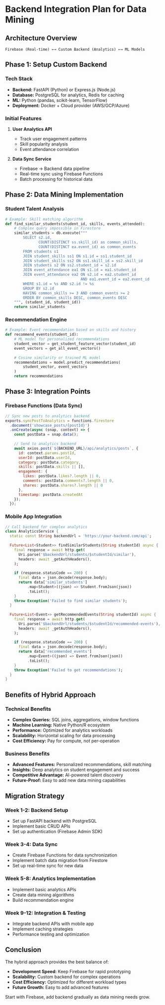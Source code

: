 # Backend Integration Plan for Data Mining

## Architecture Overview
```
Firebase (Real-time) ←→ Custom Backend (Analytics) ←→ ML Models
```

## Phase 1: Setup Custom Backend

### Tech Stack
- **Backend:** FastAPI (Python) or Express.js (Node.js)
- **Database:** PostgreSQL for analytics, Redis for caching
- **ML:** Python (pandas, scikit-learn, TensorFlow)
- **Deployment:** Docker + Cloud provider (AWS/GCP/Azure)

### Initial Features
1. **User Analytics API**
   - Track user engagement patterns
   - Skill popularity analysis
   - Event attendance correlation

2. **Data Sync Service**
   - Firebase → Backend data pipeline
   - Real-time sync using Firebase Functions
   - Batch processing for historical data

## Phase 2: Data Mining Implementation

### Student Talent Analysis
```python
# Example: Skill matching algorithm
def find_similar_students(student_id, skills, events_attended):
    # Complex query impossible in Firestore
    similar_students = db.execute("""
        SELECT s2.id, 
               COUNT(DISTINCT ss.skill_id) as common_skills,
               COUNT(DISTINCT ea.event_id) as common_events
        FROM students s1
        JOIN student_skills ss1 ON s1.id = ss1.student_id
        JOIN student_skills ss2 ON ss1.skill_id = ss2.skill_id
        JOIN students s2 ON ss2.student_id = s2.id
        JOIN event_attendance ea1 ON s1.id = ea1.student_id
        JOIN event_attendance ea2 ON s2.id = ea2.student_id 
                                  AND ea1.event_id = ea2.event_id
        WHERE s1.id = %s AND s2.id != %s
        GROUP BY s2.id
        HAVING common_skills >= 3 AND common_events >= 2
        ORDER BY common_skills DESC, common_events DESC
    """, (student_id, student_id))
    return similar_students
```

### Recommendation Engine
```python
# Example: Event recommendation based on skills and history
def recommend_events(student_id):
    # ML model for personalized recommendations
    student_vector = get_student_feature_vector(student_id)
    event_vectors = get_all_event_vectors()
    
    # Cosine similarity or trained ML model
    recommendations = model.predict_recommendations(
        student_vector, event_vectors
    )
    return recommendations
```

## Phase 3: Integration Points

### Firebase Functions (Data Sync)
```javascript
// Sync new posts to analytics backend
exports.syncPostToAnalytics = functions.firestore
  .document('showcase_posts/{postId}')
  .onCreate(async (snap, context) => {
    const postData = snap.data();
    
    // Send to analytics backend
    await axios.post(`${BACKEND_URL}/api/analytics/posts`, {
      id: context.params.postId,
      userId: postData.userId,
      category: postData.category,
      skills: postData.skills || [],
      engagement: {
        likes: postData.likes?.length || 0,
        comments: postData.comments?.length || 0,
        shares: postData.shares?.length || 0
      },
      timestamp: postData.createdAt
    });
  });
```

### Mobile App Integration
```dart
// Call backend for complex analytics
class AnalyticsService {
  static const String backendUrl = 'https://your-backend.com/api';
  
  Future<List<Student>> findSimilarStudents(String studentId) async {
    final response = await http.get(
      Uri.parse('$backendUrl/students/$studentId/similar'),
      headers: await _getAuthHeaders(),
    );
    
    if (response.statusCode == 200) {
      final data = json.decode(response.body);
      return data['similar_students']
          .map<Student>((json) => Student.fromJson(json))
          .toList();
    }
    throw Exception('Failed to find similar students');
  }
  
  Future<List<Event>> getRecommendedEvents(String studentId) async {
    final response = await http.get(
      Uri.parse('$backendUrl/students/$studentId/recommended-events'),
      headers: await _getAuthHeaders(),
    );
    
    if (response.statusCode == 200) {
      final data = json.decode(response.body);
      return data['recommended_events']
          .map<Event>((json) => Event.fromJson(json))
          .toList();
    }
    throw Exception('Failed to get recommendations');
  }
}
```

## Benefits of Hybrid Approach

### Technical Benefits
- **Complex Queries:** SQL joins, aggregations, window functions
- **Machine Learning:** Native Python/R ecosystem
- **Performance:** Optimized for analytics workloads
- **Scalability:** Horizontal scaling for data processing
- **Cost Efficiency:** Pay for compute, not per-operation

### Business Benefits
- **Advanced Features:** Personalized recommendations, skill matching
- **Insights:** Deep analytics on student engagement and success
- **Competitive Advantage:** AI-powered talent discovery
- **Future-Proof:** Easy to add new data mining capabilities

## Migration Strategy

### Week 1-2: Backend Setup
- Set up FastAPI backend with PostgreSQL
- Implement basic CRUD APIs
- Set up authentication (Firebase Admin SDK)

### Week 3-4: Data Sync
- Create Firebase Functions for data synchronization
- Implement batch data migration from Firestore
- Set up real-time sync for new data

### Week 5-8: Analytics Implementation
- Implement basic analytics APIs
- Create data mining algorithms
- Build recommendation engine

### Week 9-12: Integration & Testing
- Integrate backend APIs with mobile app
- Implement caching strategies
- Performance testing and optimization

## Conclusion

The hybrid approach provides the best balance of:
- **Development Speed:** Keep Firebase for rapid prototyping
- **Scalability:** Custom backend for complex operations
- **Cost Efficiency:** Optimized for different workload types
- **Future Growth:** Easy to add advanced features

Start with Firebase, add backend gradually as data mining needs grow.
